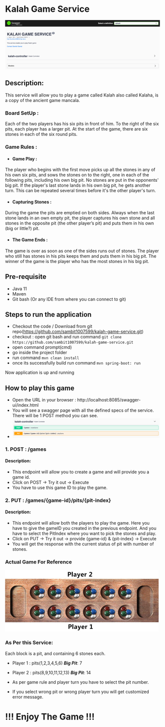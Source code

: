 # Kalah Game Service

![img.png](images/overview.png)

## Description:

This service will allow you to play a game called Kalah also called Kalaha, is a copy of the ancient game mancala.

### Board SetUp :

Each of the two players has his six pits in front of him. To the right of the six pits, each player has a larger pit. At
the start of the game, there are six stones in each of the six round pits.

### Game Rules :

- #### Game Play :

The player who begins with the first move picks up all the stones in any of his own six pits, and sows the stones on to
the right, one in each of the following pits, including his own big pit. No stones are put in the opponents' big pit. If
the player's last stone lands in his own big pit, he gets another turn. This can be repeated several times before it's
the other player's turn.

- #### Capturing Stones :

During the game the pits are emptied on both sides. Always when the last stone lands in an own empty pit, the player
captures his own stone and all stones in the opposite pit (the other player’s pit)
and puts them in his own (big or little?) pit.

- #### The Game Ends :

The game is over as soon as one of the sides runs out of stones. The player who still has stones in his pits keeps them
and puts them in his big pit. The winner of the game is the player who has the most stones in his big pit.

## Pre-requisite

- Java 11
- Maven
- Git bash (Or any IDE from where you can connect to git)

## Steps to run the application

- Checkout the code / Download from git repo(https://github.com/sambit1007599/kalah-game-service.git)
- checkout : open git bash and run command `git clone https://github.com/sambit1007599/kalah-game-service.git`
- open command prompt(cmd)
- go inside the project folder
- run command `mvn clean install`
- once its successfully build run command `mvn spring-boot: run`

Now application is up and running

## How to play this game

- Open the URL in your browser : http://localhost:8085/swagger-ui/index.html
- You will see a swagger page with all the defined specs of the service. There will be 1 POST method you can see.
- ![img_2.png](images/controllers.png)

### 1. POST : /games

#### Description:

- This endpoint will allow you to create a game and will provide you a game id.
- Click on POST -> Try it out -> Execute
- You have to use this game ID to play the game.

### 2. PUT : /games/{game-id}/pits/{pit-index}

#### Description:

- This endpoint will allow both the players to play the game. Here you have to give the gameID you created in the
  previous endpoint. And you have to select the PitIndex where you want to pick the stones and play.
- Click on PUT -> Try it out -> provide {game-id} & {pit-index} -> Execute
- You will get the response with the current status of pit with number of stones.

### Actual Game For Reference

![img_1.png](images/board_setup.png)

### As Per this Service:

Each block is a pit, and containing 6 stones each.

- Player 1 : pits(1,2,3,4,5,6) **_Big Pit_**: 7
- Player 2 : pits(8,9,10,11,12,13) **_Big Pit_**: 14

- As per game rule and player turn you have to select the pit number.
- If you select wrong pit or wrong player turn you will get customized error message.

# !!! Enjoy The Game !!!